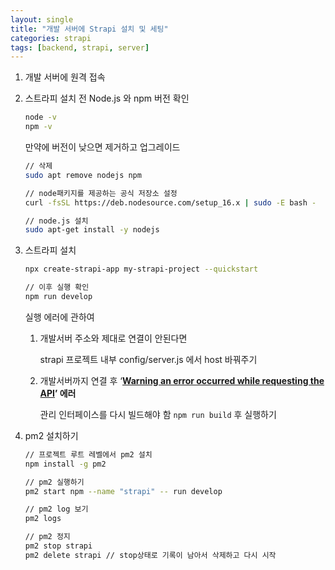 ```yaml
---
layout: single
title: "개발 서버에 Strapi 설치 및 세팅"
categories: strapi
tags: [backend, strapi, server]
---
```


1. 개발 서버에 원격 접속
2. 스트라피 설치 전 Node.js 와 npm 버전 확인

   ```bash
   node -v
   npm -v
   ```

   만약에 버전이 낮으면 제거하고 업그레이드

   ```bash
   // 삭제
   sudo apt remove nodejs npm

   // node패키지를 제공하는 공식 저장소 설정
   curl -fsSL https://deb.nodesource.com/setup_16.x | sudo -E bash -

   // node.js 설치
   sudo apt-get install -y nodejs
   ```

3. 스트라피 설치

   ```bash
   npx create-strapi-app my-strapi-project --quickstart

   // 이후 실행 확인
   npm run develop
   ```

   실행 에러에 관하여

   1. 개발서버 주소와 제대로 연결이 안된다면

      strapi 프로젝트 내부 config/server.js 에서 host 바꿔주기

   2. 개발서버까지 연결 후 ‘**[Warning an error occurred while requesting the API](https://stackoverflow.com/questions/70957481/strapi-warning-an-error-occurred-while-requesting-the-api)’ 에러**

      관리 인터페이스를 다시 빌드해야 함 `npm run build` 후 실행하기

4. pm2 설치하기

   ```bash
   // 프로젝트 루트 레벨에서 pm2 설치
   npm install -g pm2

   // pm2 실행하기
   pm2 start npm --name "strapi" -- run develop

   // pm2 log 보기
   pm2 logs

   // pm2 정지
   pm2 stop strapi
   pm2 delete strapi // stop상태로 기록이 남아서 삭제하고 다시 시작
   ```
